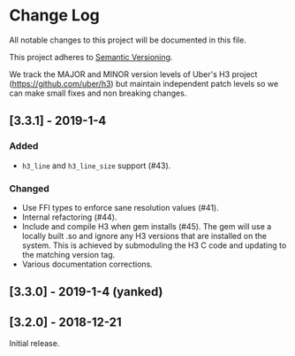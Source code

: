 # Change Log

All notable changes to this project will be documented in this file.

This project adheres to [Semantic Versioning](http://semver.org/).

We track the MAJOR and MINOR version levels of Uber's H3 project (https://github.com/uber/h3) but maintain independent patch levels so we can make small fixes and non breaking changes.

## [3.3.1] - 2019-1-4
### Added
- `h3_line` and `h3_line_size` support (#43).
### Changed
- Use FFI types to enforce sane resolution values (#41).
- Internal refactoring (#44).
- Include and compile H3 when gem installs (#45). The gem will use a locally built .so and ignore any H3 versions that are installed on the system. This is achieved by submoduling the H3 C code and updating to the matching version tag.
- Various documentation corrections.

## [3.3.0] - 2019-1-4 (yanked)

## [3.2.0] - 2018-12-21

Initial release.